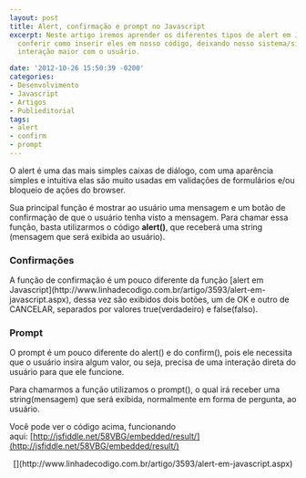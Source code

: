 ```yaml
---
layout: post
title: Alert, confirmação e prompt no Javascript
excerpt: Neste artigo iremos aprender os diferentes tipos de alert em Javascript e
  conferir como inserir eles em nosso código, deixando nosso sistema/site com uma
  interação maior com o usuário.

date: '2012-10-26 15:50:39 -0200'
categories:
- Desenvolvimento
- Javascript
- Artigos
- Publieditorial
tags:
- alert
- confirm
- prompt
---
```

O alert é uma das mais simples caixas de diálogo, com uma aparência simples e intuitiva elas são muito usadas em validações de formulários e/ou bloqueio de ações do browser.

Sua principal função é mostrar ao usuário uma mensagem e um botão de confirmação de que o usuário tenha visto a mensagem. Para chamar essa função, basta utilizarmos o código <strong>alert()</strong>, que receberá uma string (mensagem que será exibida ao usuário).

<div data-gist-id="3959649" data-gist-show-loading="false"></div>

<h3>Confirmações</h3>
A função de confirmação é um pouco diferente da função [alert em Javascript](http://www.linhadecodigo.com.br/artigo/3593/alert-em-javascript.aspx), dessa vez são exibidos dois botões, um de OK e outro de CANCELAR, separados por valores true(verdadeiro) e false(falso).

<div data-gist-id="3959658" data-gist-show-loading="false"></div>

<h3>Prompt</h3>
O prompt é um pouco diferente do alert() e do confirm(), pois ele necessita que o usuário insira algum valor, ou seja, precisa de uma interação direta do usuário para que ele funcione.

Para chamarmos a função utilizamos o prompt(), o qual irá receber uma string(mensagem) que será exibida, normalmente em forma de pergunta, ao usuário.

<div data-gist-id="3959665" data-gist-show-loading="false"></div>

Você pode ver o código acima, funcionando aqui: [http://jsfiddle.net/58VBG/embedded/result/](http://jsfiddle.net/58VBG/embedded/result/)

<p style="text-align: center;">[](http://www.linhadecodigo.com.br/artigo/3593/alert-em-javascript.aspx)

